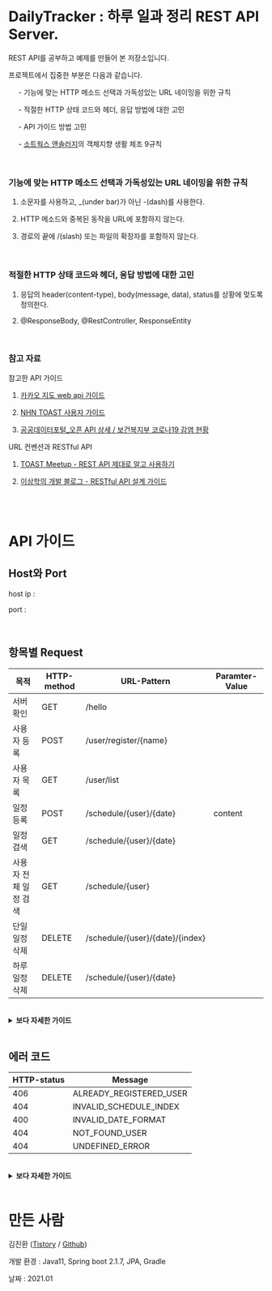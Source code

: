 # DailyTracker : 하루 일과 정리 REST API Server.

REST API를 공부하고 예제를 만들어 본 저장소입니다. 

프로젝트에서 집중한 부분은 다음과 같습니다.

&nbsp;&nbsp;&nbsp;&nbsp; - 기능에 맞는 HTTP 메소드 선택과 가독성있는 URL 네이밍을 위한 규칙

&nbsp;&nbsp;&nbsp;&nbsp; - 적절한 HTTP 상태 코드와 헤더, 응답 방법에 대한 고민

&nbsp;&nbsp;&nbsp;&nbsp; - API 가이드 방법 고민

&nbsp;&nbsp;&nbsp;&nbsp; - [소트웍스 앤솔러지](http://www.kyobobook.co.kr/product/detailViewKor.laf?barcode=9788992939249)의 객체지향
생활 체조 9규칙

</br>

### 기능에 맞는 HTTP 메소드 선택과 가독성있는 URL 네이밍을 위한 규칙

1. 소문자를 사용하고, _(under bar)가 아닌 -(dash)를 사용한다.

2. HTTP 메소드와 중복된 동작을 URL에 포함하지 않는다.

3. 경로의 끝에 /(slash) 또는 파일의 확장자를 포함하지 않는다.

</br>

### 적절한 HTTP 상태 코드와 헤더, 응답 방법에 대한 고민

1. 응답의 header(content-type), body(message, data), status를 상황에 맞도록 정의한다.

2. @ResponseBody, @RestController, ResponseEntity

</br>

### 참고 자료

참고한 API 가이드

1. [카카오 지도 web api 가이드](https://apis.map.kakao.com/web/guide/)

2. [NHN TOAST 사용자 가이드](https://docs.toast.com/ko/Dev%20Tool/Deploy/ko/api-guide/)

3. [공공데이터포털_오픈 API 상세 / 보건복지부 코로나19 감염 현황](https://docs.toast.com/ko/Dev%20Tool/Deploy/ko/api-guide/)

URL 컨벤션과 RESTful API

1. [TOAST Meetup - REST API 제대로 알고 사용하기](https://meetup.toast.com/posts/92)

2. [이상학의 개발 블로그 - RESTful API 설계 가이드](https://sanghaklee.tistory.com/57)


</br> </br>
# API 가이드

## Host와 Port

host ip :

port :

</br>

## 항목별 Request

|목적|HTTP-method|URL-Pattern|Paramter-Value|
|---|---|---|---|
|서버 확인|GET|/hello||
|사용자 등록|POST|/user/register/{name}||
|사용자 목록|GET|/user/list||
|일정 등록|POST|/schedule/{user}/{date}|content|
|일정 검색|GET|/schedule/{user}/{date}||
|사용자 전체 일정 검색|GET|/schedule/{user}
|단일 일정 삭제|DELETE|/schedule/{user}/{date}/{index}||
|하루 일정 삭제|DELETE|/schedule/{user}/{date}||

</br>
<details markdown="1">
<summary> <b> 보다 자세한 가이드 </b> </summary>

## 서버 확인

#### Request

GET : /hello

#### Response

    {
     "header" : {
        HTTP/1.1
        Content-Type: application/json
        Status Code: 200 
     },
     "body" : {
        "message": "hello",
        "data": null
     }
    }

</br>

## 사용자 등록

#### Request

POST : /user/register/{name}

#### Response

    {
     "header" : {
        HTTP/1.1
        Content-Type: application/json
        Status Code: 200 
     },
     "body" : {
        "message": "success",
        "data": null
     }
    }

</br>

## 사용자 목록
#### Request

GET : /user/list

#### Response

    {
     "header" : {
        HTTP/1.1
        Content-Type: application/json
        Status Code: 200 
     },
     "body" : {
        "message": "success",
        "data": "[ecsimsw, kim, jin, hwan]"
     }
    }

</br>

## 일정 등록

#### Request

POST : /schedule/{user}/{date}?content=운동하기

    url : /schedule/ecsimsw/2021.01.28
    body : {content=운동하기}

#### Response

    {
     "header" : {
        HTTP/1.1
        Content-Type: application/json
        Status Code: 200 
     },
     "body" : {
        "message": "success",
        "data" : null
     }
    }

</br>


## 일정 검색

#### Request

GET : /schedule/{user}/{date}

#### Response

    {
     "header" : {
        HTTP/1.1
        Content-Type: application/json
        Status Code: 200 
     },
     "body" : {
        "message": "success",
        "data" : "[
            "{user:ecsimsw, content:운동하기, localDate:2021-01-28}",
            "{user:ecsimsw, content:커밋하기, localDate:2021-01-28}",
            "{user:ecsimsw, content:요리하기, localDate:2021-01-28}"
         ]"   
     }
    }

</br>

## 사용자 전체 일정 검색
#### Request

GET : /schedule/{user}

#### Response

    {
     "header" : {
        HTTP/1.1
        Content-Type: application/json
        Status Code: 200 
     },
     "body" : {
        "message": "success",
        "data" : "[
            "{user:ecsimsw, content:운동하기, localDate:2021-01-23}",
            "{user:ecsimsw, content:커밋하기, localDate:2021-01-24}",
            "{user:ecsimsw, content:요리하기, localDate:2021-01-26}
         ]"   
     }
    }
</br>

## 단일 일정 삭제
#### Request

DELETE : /schedule/{user}/{date}/{index}

#### Response

    {
     "header" : {
        HTTP/1.1
        Content-Type: application/json
        Status Code: 200 
     },
     "body" : {
        "message": "success",
        "data" : null  
     }
    }

</br>

## 하루 일정 삭제

#### Request

DELETE : /schedule/{user}/{date}

#### Response

    {
     "header" : {
        HTTP/1.1
        Content-Type: application/json
        Status Code: 200 
     },
     "body" : {
        "message": "success",
        "data" : null  
     }
    }

</details>   

</br>

## 에러 코드

|HTTP-status|Message|
|---|---|
|406|ALREADY_REGISTERED_USER|
|404|INVALID_SCHEDULE_INDEX|
|400|INVALID_DATE_FORMAT|
|404|NOT_FOUND_USER|
|404|UNDEFINED_ERROR|


</br>
<details markdown="1">
<summary> <b> 보다 자세한 가이드 </b> </summary>

## 1. 유저 등록 : 이미 존재하는 이름으로 유저를 등록하는 경우

MESSAGE : ALREADY_REGISTERED_USER
</br>HTTP STATUS : 406

#### Response

    {
     "header" : {
        HTTP/1.1
        Content-Type: application/json
        Status Code: 406 
     },
     "body" : {
        "message": "ALREADY_REGISTERED_USER",
        "data": null
     }
    }

</br>

## 2. 사용자 일정 제거 : 잘못된 제거 요청 인덱스

MESSAGE : INVALID_SCHEDULE_INDEX
<br>HTTP STATUS : 404

#### Response

    {
     "header" : {
        HTTP/1.1
        Content-Type: application/json
        Status Code: 404 
     },
     "body" : {
        "message": "INVALID_SCHEDULE_INDEX",
        "data": null
     }
    }
    
</br>    

## 3. 사용자 일정 관리 (조회, 등록, 제거) : 잘못된 날짜 포맷 (올바른 표기는 yyyy.MM.dd)

MESSAGE : INVALID_DATE_FORMAT
</br>HTTP STATUS : 400

#### Response

    {
     "header" : {
        HTTP/1.1
        Content-Type: application/json
        Status Code: 400 
     },
     "body" : {
        "message": "INVALID_DATE_FORMAT",
        "data": null
     }
    }

</br>

## 4. 사용자 일정 관리 (조회, 등록, 제거) : 존재하지 않는 사용자의 일정 관리 요청

MESSAGE : NOT_FOUND_USER
</br>HTTP STATUS : 404

#### Response

    {
     "header" : {
        HTTP/1.1
        Content-Type: application/json
        Status Code: 404 
     },
     "body" : {
        "message": "NOT_FOUND_USER",
        "data": null
     }
    }

</br>

## 5. 정의되지 않은 오류

MESSAGE : UNDEFINED_ERROR
</br>HTTP STATUS : 404

#### Response

    {
     "header" : {
        HTTP/1.1
        Content-Type: application/json
        Status Code: 404 
     },
     "body" : {
        "message": "UNDEFINED_ERROR",
        "data": null
     }
    }

</details>   

</br>

# 만든 사람

  김진환 ([Tistory](https://ecsimsw.tistory.com) / [Github](https://github.com/ecsimsw))

  개발 환경 : Java11, Spring boot 2.1.7, JPA, Gradle

  날짜 : 2021.01

  

